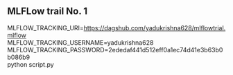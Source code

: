 ## MLFLow trail No. 1

MLFLOW_TRACKING_URI=https://dagshub.com/yadukrishna628/mlflowtrial.mlflow \
MLFLOW_TRACKING_USERNAME=yadukrishna628 \
MLFLOW_TRACKING_PASSWORD=2ededaf441d512eff0a1ec74d41e3b63b0b086b9 \
python script.py